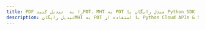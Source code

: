 ---title: PDF را به  تبدیل کنیدPOT، MHT به POT مبدل رایگان یا Python SDKdescription: تبدیل رایگانMHT به POT با استفاده از Python Cloud APIs & SDK همچنین اسناد PDF را در Cloud ایجاد، ویرایش و رندر کنید.---